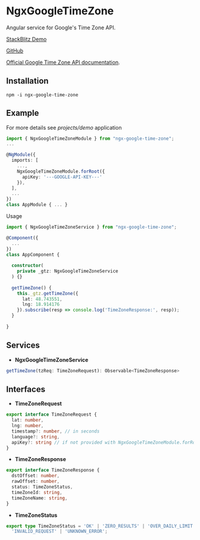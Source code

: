 # NgxGoogleTimeZone

Angular service for Google's Time Zone API. 

[StackBlitz Demo](https://stackblitz.com/edit/angular-ivy-j9hem2)

[GitHub](https://github.com/w3soto/ngx-google-time-zone#readme)

[Official Google Time Zone API documentation](https://developers.google.com/maps/documentation/timezone/overview).

## Installation
```shell
npm -i ngx-google-time-zone
```

## Example

For more details see *projects/demo* application

```typescript
import { NgxGoogleTimeZoneModule } from "ngx-google-time-zone";
...

@NgModule({
  imports: [
    ...,
    NgxGoogleTimeZoneModule.forRoot({
      apiKey: '---GOOGLE-API-KEY---'
    }),
  ],
  ...
})
class AppModule { ... }

```

Usage
```typescript
import { NgxGoogleTimeZoneService } from "ngx-google-time-zone";

@Component({
  ...
})
class AppComponent { 
  
  constructor(
    private _gtz: NgxGoogleTimeZoneService
  ) {}
  
  getTimeZone() {
    this._gtz.getTimeZone({
      lat: 48.743551, 
      lng: 18.914176
    }).subscribe(resp => console.log('TimeZoneResponse:', resp));
  }
  
}
```

## Services

* **NgxGoogleTimeZoneService**

```typescript
getTimeZone(tzReq: TimeZoneRequest): Observable<TimeZoneResponse>
```

## Interfaces

* **TimeZoneRequest**
```typescript
export interface TimeZoneRequest {
  lat: number,
  lng: number,
  timestamp?: number, // in seconds
  language?: string,
  apiKey?: string // if not provided with NgxGoogleTimeZoneModule.forRoot(...)
}
```

* **TimeZoneResponse**
```typescript
export interface TimeZoneResponse {
  dstOffset: number,
  rawOffset: number,
  status: TimeZoneStatus,
  timeZoneId: string,
  timeZoneName: string,
}
```

* **TimeZoneStatus**
```typescript
export type TimeZoneStatus = 'OK' | 'ZERO_RESULTS' | 'OVER_DAILY_LIMIT' | 'OVER_QUERY_LIMIT' | 'REQUEST_DENIED' |
  'INVALID_REQUEST' | 'UNKNOWN_ERROR';
```
